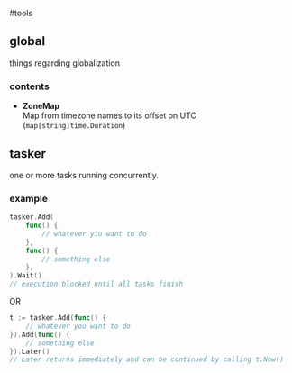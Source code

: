 #tools

## global
things regarding globalization
### contents
- **ZoneMap**<br>
  Map from timezone names to its offset on UTC (`map[string]time.Duration`)


## tasker
one or more tasks running concurrently.
### example
```go
tasker.Add(
	func() {
		// whatever yiu want to do
	},
	func() {
		// something else
	},
).Wait()
// execution blocked until all tasks finish
```
OR
```go
t := tasker.Add(func() {
	// whatever you want to do
}).Add(func() {
	// something else
}).Later()
// Later returns immediately and can be continued by calling t.Now()
```


